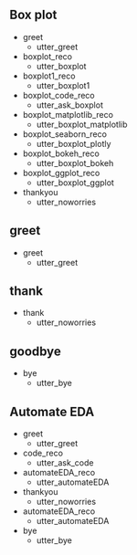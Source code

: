 
## Box plot
* greet
    - utter_greet
* boxplot_reco
    - utter_boxplot
* boxplot1_reco
    - utter_boxplot1
* boxplot_code_reco
    - utter_ask_boxplot
* boxplot_matplotlib_reco
    - utter_boxplot_matplotlib
* boxplot_seaborn_reco
    - utter_boxplot_plotly
* boxplot_bokeh_reco
    - utter_boxplot_bokeh
* boxplot_ggplot_reco
    - utter_boxplot_ggplot
* thankyou
    - utter_noworries
## greet
* greet
  - utter_greet

## thank
* thank
  - utter_noworries

## goodbye
* bye
  - utter_bye

## Automate EDA
* greet
  - utter_greet
* code_reco
    - utter_ask_code
* automateEDA_reco
  - utter_automateEDA
* thankyou
  - utter_noworries
* automateEDA_reco
  - utter_automateEDA
* bye
  - utter_bye

